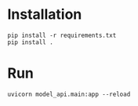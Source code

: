 # Installation

```commandline
pip install -r requirements.txt
pip install .
```

# Run

```commandline
uvicorn model_api.main:app --reload
```